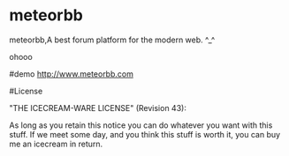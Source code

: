 # meteorbb
meteorbb,A best forum platform for the modern web. ^_^



ohooo


#demo <http://www.meteorbb.com>


#License

"THE ICECREAM-WARE LICENSE" (Revision 43):

As long as you retain this notice you can do whatever you want with this stuff. If we meet some day, and you think this stuff is worth it, you can buy me an icecream in return.
